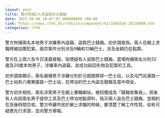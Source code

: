 ```yaml
---
layout: post
title: 警方拘捕2人涉盜取巴士錢箱
date: 2021-09-06 18:07:07.000000000 +08:00
link: https://news.rthk.hk/rthk/ch/component/k2/1609316-20210906.htm
categories: rthk
---
```


警方拘捕兩名本地男子涉嫌車內盜竊，盜取巴士錢箱。初步調查指，兩人在網上求職時被招攬犯案。兩宗案件分別涉及9輛和12輛巴士，涉及金額仍在點算。

警方在上周六及今日凌晨接報，指懷疑有人盜取巴士錢箱，當場拘捕兩名分別32歲及29歲本地男子，涉嫌車內盜竊，並成功起回失物及犯案的工具。

初步調查顯示，兩名被捕男子涉嫌分別於元朗朗屏邨一巴士站，以及屯門兆康路一巴士站和八鄉東匯路一巴士站，在停泊的巴士內盜去錢箱及當中現金。

警方初步相信，兩名涉案男子在網上兼職網站，被招攬成為「錢箱收集員」，其後有人向該兩名男子提供工具及巴士停泊地點資料，指示兩人盜去巴士錢箱，並相約在及後時間交收。警方呼籲市民於網上求職的時候，要清楚了解工作性質，如有可疑應先行求證，並向警方舉報。
